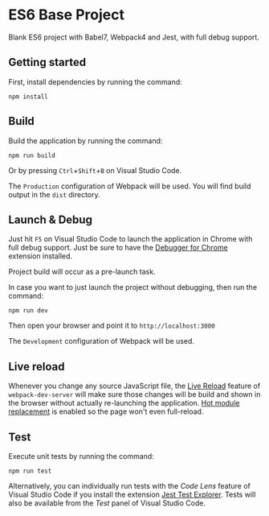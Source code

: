 # ES6 Base Project

Blank ES6 project with Babel7, Webpack4 and Jest, with full debug support.

## Getting started
First, install dependencies by running the command:
```
npm install
```

## Build
Build the application by running the command:
```
npm run build
```
Or by pressing `Ctrl`+`Shift`+`B` on Visual Studio Code.

The `Production` configuration of Webpack will be used. You will find build output in the `dist` directory.

## Launch & Debug
Just hit `F5` on Visual Studio Code to launch the application in Chrome with full debug support. Just be sure to have the [Debugger for Chrome](https://marketplace.visualstudio.com/items?itemName=msjsdiag.debugger-for-chrome) extension installed.

Project build will occur as a pre-launch task.

In case you want to just launch the project without debugging, then run the command:

```
npm run dev
```
Then open your browser and point it to `http://localhost:3000`

The `Development` configuration of Webpack will be used.

## Live reload
Whenever you change any source JavaScript file, the [Live Reload](https://webpack.js.org/configuration/dev-server/#devserverlivereload) feature of `webpack-dev-server` will make sure those changes will be build and shown in the browser without actually re-launching the application. [Hot module replacement](https://webpack.js.org/concepts/hot-module-replacement/) is enabled so the page won't even full-reload.

## Test
Execute unit tests by running the command:
```
npm run test
```

Alternatively, you can individually run tests with the _Code Lens_ feature of Visual Studio Code if you install the extension [Jest Test Explorer](https://marketplace.visualstudio.com/items?itemName=kavod-io.vscode-jest-test-adapter). Tests will also be available from the _Test_ panel of Visual Studio Code.
